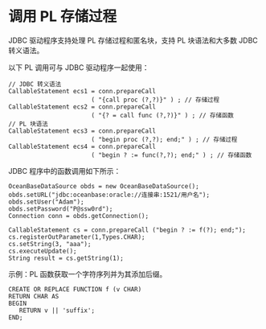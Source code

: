 调用 PL 存储过程 
===============================

JDBC 驱动程序支持处理 PL 存储过程和匿名块，支持 PL 块语法和大多数 JDBC 转义语法。

以下 PL 调用可与 JDBC 驱动程序一起使用：

    // JDBC 转义语法
    CallableStatement ecs1 = conn.prepareCall
                           ( "{call proc (?,?)}" ) ; // 存储过程
    CallableStatement ecs2 = conn.prepareCall
                           ( "{? = call func (?,?)}" ) ; // 存储函数
    // PL 块语法
    CallableStatement ecs3 = conn.prepareCall
                           ( "begin proc (?,?); end;" ) ; // 存储过程
    CallableStatement ecs4 = conn.prepareCall
                           ( "begin ? := func(?,?); end;" ) ; // 存储函数



JDBC 程序中的函数调用如下所示：

    OceanBaseDataSource obds = new OceanBaseDataSource();
    obds.setURL("jdbc:oceanbase:oracle://连接串:1521/用户名");
    obds.setUser("Adam");
    obds.setPassword("P@ssw0rd");
    Connection conn = obds.getConnection();
    
    CallableStatement cs = conn.prepareCall ("begin ? := f(?); end;");
    cs.registerOutParameter(1,Types.CHAR);
    cs.setString(3, "aaa");
    cs.executeUpdate();
    String result = cs.getString(1);



示例：PL 函数获取一个字符序列并为其添加后缀。

    CREATE OR REPLACE FUNCTION f (v CHAR)
    RETURN CHAR AS
    BEGIN
       RETURN v || 'suffix';
    END;


